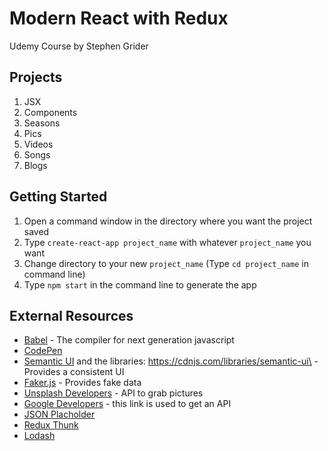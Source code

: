 # Modern React with Redux
Udemy Course by Stephen Grider

## Projects
1. JSX
1. Components
1. Seasons
1. Pics
1. Videos
1. Songs
1. Blogs

## Getting Started
1. Open a command window in the directory where you want the project saved
1. Type `create-react-app project_name` with whatever `project_name` you want
1. Change directory to your new `project_name` (Type `cd project_name` in command line)
1. Type `npm start` in the command line to generate the app

## External Resources
- [Babel](https://babeljs.io/) - The compiler for next generation javascript
- [CodePen](https://codepen.io/)
- [Semantic UI](https://semantic-ui.com/) and the libraries: https://cdnjs.com/libraries/semantic-ui\ - Provides a consistent UI
- [Faker.js](https://github.com/marak/Faker.js/) - Provides fake data
- [Unsplash Developers](https://unsplash.com/developers) - API to grab pictures
- [Google Developers](https://console.developers.google.com/) - this link is used to get an API
- [JSON Placholder](http://jsonplaceholder.typicode.com/)
- [Redux Thunk](https://github.com/reduxjs/redux-thunk)
- [Lodash](https://lodash.com/docs/4.17.11)

